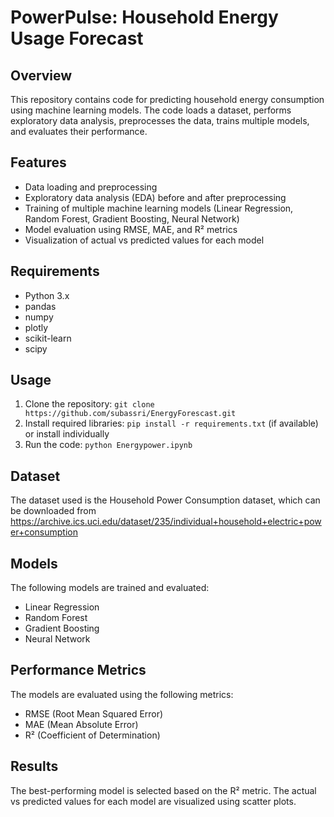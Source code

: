 # PowerPulse: Household Energy Usage Forecast
## Overview
This repository contains code for predicting household energy consumption using machine learning models. The code loads a dataset, performs exploratory data analysis, preprocesses the data, trains multiple models, and evaluates their performance.

## Features
* Data loading and preprocessing
* Exploratory data analysis (EDA) before and after preprocessing
* Training of multiple machine learning models (Linear Regression, Random Forest, Gradient Boosting, Neural Network)
* Model evaluation using RMSE, MAE, and R² metrics
* Visualization of actual vs predicted values for each model

## Requirements
* Python 3.x
* pandas
* numpy
* plotly
* scikit-learn
* scipy

## Usage
1. Clone the repository: `git clone https://github.com/subassri/EnergyForescast.git`
2. Install required libraries: `pip install -r requirements.txt` (if available) or install individually
3. Run the code: `python Energypower.ipynb` 

## Dataset
The dataset used is the Household Power Consumption dataset, which can be downloaded from https://archive.ics.uci.edu/dataset/235/individual+household+electric+power+consumption 

## Models
The following models are trained and evaluated:

* Linear Regression
* Random Forest
* Gradient Boosting
* Neural Network

## Performance Metrics
The models are evaluated using the following metrics:

* RMSE (Root Mean Squared Error)
* MAE (Mean Absolute Error)
* R² (Coefficient of Determination)

## Results
The best-performing model is selected based on the R² metric. The actual vs predicted values for each model are visualized using scatter plots.
